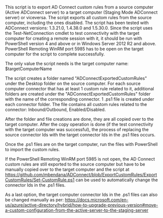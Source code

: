This script is to export AD Connect custom rules from a source computer (Active ADConnect server) to a target computer (Staging Mode ADConnect server) or viceversa.
The script exports all custom rules from the source computer, including the ones disabled.
The script has been tested with ADConnect versions: 1.3.21.0, 1.4.38.0 and 1.5.30.0.
Since the script uses the Test-NetConnection cmdlet to test connectivity with the target computer for creating a remote session with it, it should be run with PowerShell version 4 and above or in Windows Server 2012 R2 and above.
PowerShell Remoting WinRM port 5985 has to be open on the target computer for the script to complete successfully.

The only value the script needs is the target computer name:
$targetComputerName

The script creates a folder named "ADConnectExportedCustomRules" under the Desktop folder on the source computer.
For each source computer connector that has at least 1 custom rule related to it, additional folders are created under the "ADConnectExportedCustomRules" folder with the name of the corresponding connector.
1 .ps1 file is created under each connector folder. The file contains all custom rules related to the connector: Inbound/Outbound, Enabled/Disabled.

After the folder and file creations are done, they are all copied over to the target computer.
After the copy operation is done (if the test connectivity with the target computer was successful), the process of replacing the source connector Ids with the target connector Ids in the .ps1 files occurs.

Once the .ps1 files are on the target computer, run the files with PowerShell to import the custom rules.

If the PowerShell Remoting WinRM port 5985 is not open, the AD Connect custom rules are still exported to the source computer but have to be manually copied over to the target computer and the script at https://github.com/mbendana/ADConnect/blob/ExportCustomRules/ExportCustomRules/Set-CustomRule.ps1 can be used to automatically change the connector Ids in the .ps1 files.

As a last option, the target computer connector Ids in the .ps1 files can also be changed manually as per:
https://docs.microsoft.com/en-us/azure/active-directory/hybrid/how-to-upgrade-previous-version#move-a-custom-configuration-from-the-active-server-to-the-staging-server